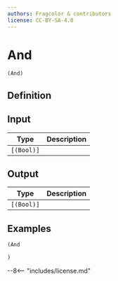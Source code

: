 ```yaml
---
authors: Fragcolor & contributors
license: CC-BY-SA-4.0
---
```



# And

```clojure
(And)
```


## Definition




## Input

| Type | Description |
|------|-------------|
| `[(Bool)]` |  |


## Output

| Type | Description |
|------|-------------|
| `[(Bool)]` |  |


## Examples

```clojure
(And

)
```


--8<-- "includes/license.md"
